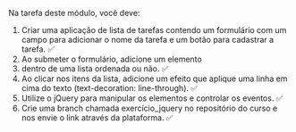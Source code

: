 Na tarefa deste módulo, você deve:
1) Criar uma aplicação de lista de tarefas contendo um formulário com um campo para adicionar o nome da tarefa e um botão para cadastrar a tarefa. ✅
2) Ao submeter o formulário, adicione um elemento <li> dentro de
uma lista ordenada ou não. ✅
3) Ao clicar nos itens da lista, adicione um efeito que aplique uma linha em cima do texto (text-decoration: line-through). ✅
4) Utilize o jQuery para manipular os elementos e controlar os eventos. ✅
5) Crie uma branch chamada exercício_jquery no repositório do curso e nos envie o link através da plataforma. ✅